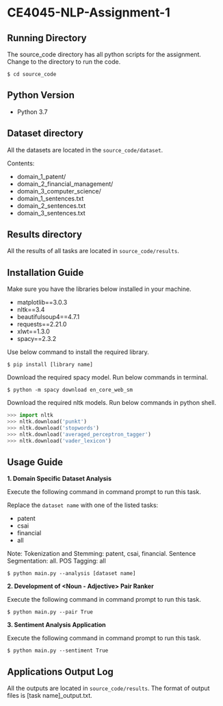 # CE4045-NLP-Assignment-1

## Running Directory
The source_code directory has all python scripts for the assignment. Change to the directory to run the code.
```
$ cd source_code
```

## Python Version
* Python 3.7

## Dataset directory
All the datasets are located in the `source_code/dataset`.

Contents:
* domain_1_patent/
* domain_2_financial_management/
* domain_3_computer_science/
* domain_1_sentences.txt
* domain_2_sentences.txt
* domain_3_sentences.txt

## Results directory
All the results of all tasks are located in `source_code/results`.

## Installation Guide
Make sure you have the libraries below installed in your machine.
* matplotlib==3.0.3
* nltk==3.4
* beautifulsoup4==4.7.1
* requests==2.21.0
* xlwt==1.3.0
* spacy==2.3.2

Use below command to install the required library.
```
$ pip install [library name]
```

Download the required spacy model. Run below commands in terminal.
```
$ python -m spacy download en_core_web_sm
```

Download the required nltk models. Run below commands in python shell.
```python
>>> import nltk
>>> nltk.download('punkt')
>>> nltk.download('stopwords')
>>> nltk.download('averaged_perceptron_tagger')
>>> nltk.download('vader_lexicon')
```

## Usage Guide
**1. Domain Specific Dataset Analysis**

Execute the following command in command prompt to run this task.

Replace the `dataset name` with one of the listed tasks:
* patent
* csai
* financial
* all

Note: Tokenization and Stemming: patent, csai, financial. Sentence Segmentation: all. POS Tagging: all
```
$ python main.py --analysis [dataset name]
```

**2. Development of <Noun - Adjective> Pair Ranker**
  
Execute the following command in command prompt to run this task.
```
$ python main.py --pair True
```

**3. Sentiment Analysis Application**

Execute the following command in command prompt to run this task.
```
$ python main.py --sentiment True
```

## Applications Output Log
All the outputs are located in `source_code/results`. The format of output files is [task name]_output.txt.
